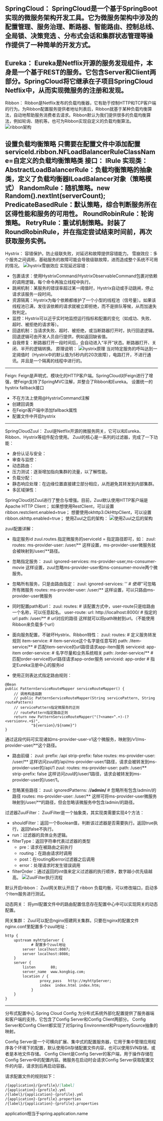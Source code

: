SpringCloud：
SpringCloud是一个基于SpringBoot实现的微服务架构开发工具。它为微服务架构中涉及的配置管理、服务治理、断路器、智能路由、控制总线、全局锁、决策竞选 、分布式会话和集群状态管理等操作提供了一种简单的开发方式。
---

Eureka：
Eureka是Netflix开源的服务发现组件，本身是一个基于REST的服务。它包含Server和Client两部分。SpringCloud将它继承在子项目SpringCloud Netflix中，从而实现微服务的注册和发现。
---

Ribbon：
Ribbon是Netflix发布的负载均衡器，它有助于控制HTTP和TCP客户端的行为。为Ribbon配置服务提供者地址列表后，Ribbon就基于某种负载均衡算法，自动地帮助服务消费者去请求。Ribbon默认为我们提供很多的负载均衡算法，例如轮询、随机等。也可为Ribbon实现自定义的负载均衡算法。 
![ribbon架构](/cloud-img/ribbon架构.png "ribbon架构")

设置负载均衡策略
只需要在配置文件中添加配置
serviceId.ribbon.NFLoadBalancerRuleClassName=自定义的负载均衡策略类
接口：
    IRule
实现类：
    AbstractLoadBalancerRule：负载均衡策略的抽象类，定义了负载均衡器ILoadBalancer对象（策略模式）
    RandomRule：随机策略。new Random().nextInt(serverCount);
    PredicateBasedRule：默认策略，综合判断服务所在区得性能和服务的可用性。
    RoundRobinRule：轮询策略。
    RetryRule：重试机制策略。封装了RoundRobinRule，并在指定尝试结束时间前，再次获取服务实例。
---

Hystrix：
容错保护。防止级联失败，对延迟和故障提供容错能力。
雪崩效应：多个服务之间调用，基础服务的故障可能会导致级联故障，进而造成整个系统不可用的情况。
![hystrix雪崩效应](/cloud-img/hystrix雪崩效应.png "hystrix雪崩效应")
实现延迟容错：
- 包裹请求：使用HystrixCommand/HystrixObservableCommand包裹对依赖的调用逻辑，每个命令再独立线程中执行。
- 跳闸机制：某服务的错误率超过某一阈值时，Hystrix自动或手动跳闸，停止请求该服务一段时间。
- 资源隔离：Hystrix为每个依赖都维护了一个小型的线程池（信号量）。如果该线程池已满，发往该依赖的请求就被立即拒绝，而不是排队等候，从而加速失败判定。
- 监控：Hystrix可以近乎实时地监控运行指标和配置的变化（如成功、失败、超时、被拒绝的请求等）。
- 回退机制：当请求失败、超时、被拒绝，或当断路器打开时，执行回退逻辑。回退逻辑可由开发人员自行提供，例如返回缺省值。
- 自我修复：断路器打开一段时间后，会自动进入“半开”状态。断路器打开、关闭、半开的逻辑转换。
原理说明：
![hystrix原理](/cloud-img/hystrix原理.png "hystrix原理")
当对特定服务的呼叫达到一定阈值时（Hystrix中的默认值为5秒内的20次故障），电路打开，不进行通讯。并且是一个隔离的线程中进行的。
---

Feign:
Feign是声明式、模块化的HTTP客户端。SpringCloud对Feign进行了增强，使Feign支持了SpringMVC注解，并整合了Ribbon和Eureka。
设置统一的hystrix fallback接口
- 不在方法上使用@HystrixCommand注解
- 创建回调类
- 在Feign客户端中添加fallback属性
- 配置文件中开启hystrix
---

SpringCloudZuul：
Zuul是Netflix开源的微服务网关，它可以和Eureka、Ribbon、Hystrix等组件配合使用。
Zuul的核心是一系列的过滤器，完成了一下功能：
- 身份认证与安全：
- 审查与监控：
- 动态路由：
- 压力测试：逐渐增加指向集群的流量，以了解性能。
- 负载分配：
- 静态响应处理：在边缘位置直接建立部分相应，从而避免其转发到内部集群。
- 多区域弹性：

SpringCloud对Zuul进行了整合与增强。目前，Zuul默认使用HTTP客户端是Apache HTTP Client；
如果想使用RestClient，可以设置ribbon.restclient.enabled=true；
想要使用okhttp3.OkHttpClient，可以设置ribbon.okhttp.enabled=true；
使用Zuul之后的架构：
![使用Zuul之后的架构](/cloud-img/使用Zuul之后的架构.png "使用Zuul之后的架构")

zuul配置详解：
- 指定服务id
zuul.routes.指定微服务的serviceId = 指定路径即可，如：
zuul:
    routes:
        ms-provider-user: /user/**
这样设置，ms-provider-user微服务就会被映射到/user/**路径。

- 忽略指定服务：
zuul:
    ignored-services: ms-provider-user,ms-consumer-movie
这样设置，zuul忽略ms-provider-user和ms-consumer-movie两个微服务。

- 忽略所有服务，只是由路由指定：
zuul:
    ignored-services: '*'   # 使用'*'可忽略所有微服务
    routes: 
        ms-provider-user: /user/**
这样设置，可以只路由ms-provider-user微服务

- 同时配置path和url：
zuul:
    routes:
        # 该配置方式中，user-route只是给路由一个名称，可以任意起名。
        user-route:
            url: http://localhost:8000/     # 指定的url
            path: /user/**                  # url对应的路径
这样就可以将path映射到url。（不能使用Ribbon来负载多个url）

- 面向服务配置，不破坏Hystrix、Ribbon特性：
zuul:
    routes: # 定义服务转发规则
        item-service: # item-service这个名字是任意写的
            path: /item-service/**      # 匹配item-service的url路径请求app-item服务
            serviceid: app-item
        order-service: # 名字尽量和业务系统相关
            path: /order-service/**     # 匹配order-service的url路径请求app-order服务
            serviceid: app-order        # 指定Eureka注册中心的服务id
        
- 使用正则表达式指定路由规则：
```
@Bean
public PatternServiceRouteMapper serviceRouteMapper() {
    // 调用构造函数
    // public PatternServiceRouteMapper(String servicePattern, String routePattern)
    // servicePattern指定微服务的正则
    // routePattern指定路由正则
    return new PatternServiceRouteMapper("(?<name>^.+)-(?<version>v.+$)", 
            "${version}/${name}")
}
```
通过这段代码可实现诸如ms-provider-user-v1这个微服务，映射到/v1/ms-provider-user/**这个路径。

- 路由前缀：
zuul:
    prefix: /api
    strip-prefix: false
    routes:
        ms-provider-user: /user/**
这样访问zuul的/api/ms-provider-user/1路径，请求会被转发到ms-provider-user的/api/1
zuul:
    routes:
        ms-provider-user:
            path: /user/**
            strip-prefix: false
这样访问zuul的/user/1路径，请求会被转发到ms-provider-user的/user/1。

- 忽略某些路径：
zuul:
    ignoredPatterns: /**/admin/**   # 忽略所有包含/admin/的路径
    routes:
        ms-provider-user: /user/**
这样可将ms-provider-user微服务映射到/user/**的路径，但会忽略该微服务中包含/admin/的路径。

过滤器ZuulFilter：
ZuulFilter是一个抽象类，其实现类需要实现4个方法：
- shouldFilter：返回一个Boolean值，判断该过滤器是否需要执行。返回true执行，返回false不执行。
- run：过滤器的具体业务逻辑。
- filterType：返回字符串代表过滤器的类型
    - pre：请求在被路由之前执行
    - routing：在路由请求时调用
    - post：在routing和error过滤器之后调用
    - error：处理请求时发生错误调用
- filterOrder：通过返回的int值来定义过滤器的执行顺序，数字越小优先级越高。
![ZuulFilter执行流程](/cloud-img/ZuulFilter执行流程.png "ZuulFilter执行流程")

默认开启ribbon：
Zuul网关默认开启了 ribbon 负载均衡，可以修改端口，启动多个Item服务进行测试。

动态网关：
将yml配置文件中的路由配置信息存在配置中心中可以实现网关的动态配置。

网关集群：
Zuul可以配合nginx搭建网关集群。只要在nginx的配置文件nginx.conf里配置多个zuul地址：
```markdown
http {
  	upstream myhttpServer {
            # 配置多个zuul地址
	    server localhost:8087;
	    server localhost:8086;
	}
	server {
        listen       80;
        server_name  www.kongbig.com;
        location / {
                proxy_pass   http://myhttpServer;
                index  index.html index.htm;
            }
	}
}
```

---
分布式配置中心 Spring Cloud Config
为分布式系统外部化配置提供了服务器端和客户端的支持，它包含了Config Server和Config Client两部分。
Config Server和Config Client都实现了对Spring Environment和PropertySource抽象的映射。

Config Server是一个可横向扩展、集中式的配置服务器，它用于集中管理应用程序各个环境下的配置，默认使用Git存储配置文件内容，也可以使用SVN存储，或者是本地文件存储。
Config Client是Config Server的客户端，用于操作存储在Config Server中的配置内容。微服务在启动时会请求Config Server获取配置文件的内容，请求到后再启动容器。

请求配置文件的规则如下：
```markdown
/{application}/{profile}/[label]
/{application}-{profile}.yml
/{label}/{application}-{profile}.yml
/{application}-{profile}.properties
/{label}/{application}-{profile}.properties
```
application相当于spring.application.name
